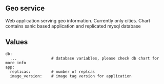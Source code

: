 ## Geo service
Web application serving geo information. Currently only cities.
Chart contains sanic based application and replicated mysql database

## Values
```
db:
  ...               # database variables, please check db chart for more info
app:
  replicas:         # number of replcas
  image_version:    # image tag version for application
```